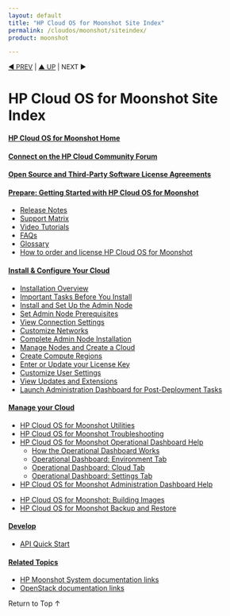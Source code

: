 ```yaml
---
layout: default
title: "HP Cloud OS for Moonshot Site Index"
permalink: /cloudos/moonshot/siteindex/
product: moonshot

---
```

<!--PUBLISHED-->

<script>

function PageRefresh {
onLoad="window.refresh"
}

PageRefresh();

</script>



<p style="font-size: small;"> <a href="/cloudos/moonshot/">&#9664; PREV</a> | <a href="/cloudos/moonshot/">&#9650; UP</a> | NEXT &#9654; </p>

# HP Cloud OS for Moonshot Site Index

#### [HP Cloud OS for Moonshot Home](/cloudos/moonshot/)

#### [Connect on the HP Cloud Community Forum](/cloudos/moonshot/community/)

#### [Open Source and Third-Party Software License Agreements](/cloudos/moonshot/os-3rd-party-license-agreements/)

#### [Prepare: Getting Started with HP Cloud OS for Moonshot](/cloudos/moonshot/prepare/)

* [Release Notes](/cloudos/moonshot/prepare/releasenotes/)
* [Support Matrix](/cloudos/moonshot/prepare/supportmatrix/) 
* [Video Tutorials](/cloudos/moonshot/prepare/videos/) 
* [FAQs](/cloudos/moonshot/prepare/faqs/)  
* [Glossary](/cloudos/moonshot/prepare/glossary/)
* [How to order and license HP Cloud OS for Moonshot](/cloudos/moonshot/prepare/order-license/)

#### [Install &amp; Configure Your Cloud](/cloudos/moonshot/install/)

* [Installation Overview](/cloudos/moonshot/install/overview/)
* [Important Tasks Before You Install](/cloudos/moonshot/install/before-you-install/)
* [Install and Set Up the Admin Node](/cloudos/moonshot/install/install-setup-admin-node/)
* [Set Admin Node Prerequisites](/cloudos/moonshot/install/admin-node-prerequisites/)
* [View Connection Settings](/cloudos/moonshot/install/view-connection-settings/)
* [Customize Networks](/cloudos/moonshot/install/customize-networks/)
* [Complete Admin Node Installation](/cloudos/moonshot/install/complete-admin-node-installation/)
* [Manage Nodes and Create a Cloud](/cloudos/moonshot/install/create-cloud/) 
* [Create Compute Regions](/cloudos/moonshot/install/create-compute-regions/) 
* [Enter or Update your License Key](/cloudos/moonshot/install/license/)
* [Customize User Settings](/cloudos/moonshot/install/customize-user-settings)
* [View Updates and Extensions](/cloudos/moonshot/install/updates-and-extensions/)
* [Launch Administration Dashboard for Post-Deployment Tasks](/cloudos/moonshot/install/launch-admin-dashboard/)

#### [Manage your Cloud](/cloudos/moonshot/manage/)

* [HP Cloud OS for Moonshot Utilities](/cloudos/moonshot/manage/utilities/)
* [HP Cloud OS for Moonshot Troubleshooting](/cloudos/moonshot/manage/troubleshooting/)
* [HP Cloud OS for Moonshot Operational Dashboard Help](/cloudos/moonshot/manage/operational-dashboard/) 
  * [How the Operational Dashboard Works](/cloudos/moonshot/manage/operational-dashboard/how-opdash-works)
  * [Operational Dashboard: Environment Tab](/cloudos/moonshot/manage/operational-dashboard/environment-tab)
  * [Operational Dashboard: Cloud Tab](/cloudos/moonshot/manage/operational-dashboard/cloud-tab)
  * [Operational Dashboard: Settings Tab](/cloudos/moonshot/manage/operational-dashboard/settings-tab)
* [HP Cloud OS for Moonshot Administration Dashboard Help](/cloudos/moonshot/manage/administration-dashboard/)  
<!--  wait until we have HTML topics for Admin Dash Help, then unhide this list with new topic names:
  * [Before You Begin with the Administration Dashboard Help](/cloudos/moonshot/manage/administration-dashboard/before-you-begin/)
  * [Welcome to the HP Cloud OS for Moonshot Administration Dashboard](/cloudos/moonshot/manage/administration-dashboard/welcome/)
  * [Getting Started with the Administration Dashboard](/cloudos/moonshot/manage/administration-dashboard/getting-started/)
  * [Topology Designs](/cloudos/moonshot/manage/administration-dashboard/topology-designs/)
  * [Administration Dashboard Tasks by Role](/cloudos/moonshot/manage/administration-dashboard/tasks-by-role/)
  * [Administration Dashboard Tasks by Tab](/cloudos/moonshot/manage/administration-dashboard/tasks-by-tab/)  
-->   
* [HP Cloud OS for Moonshot: Building Images](/cloudos/moonshot/manage/image-builder/) 
* [HP Cloud OS for Moonshot Backup and Restore](/cloudos/moonshot/manage/backup-process/) 


#### [Develop](/cloudos/moonshot/develop/)

* [API Quick Start](/cloudos/moonshot/develop/quickstart-intro/)
 
#### [Related Topics](/cloudos/moonshot/related-topics/)
 
* [HP Moonshot System documentation links](/cloudos/moonshot/related-topics/#related-moonshot) 
* [OpenStack documentation links](/cloudos/moonshot/related-topics/#related-openstack) 

 
<a href="#top" style="padding:14px 0px 14px 0px; text-decoration: none;"> Return to Top &#8593; </a>
 
